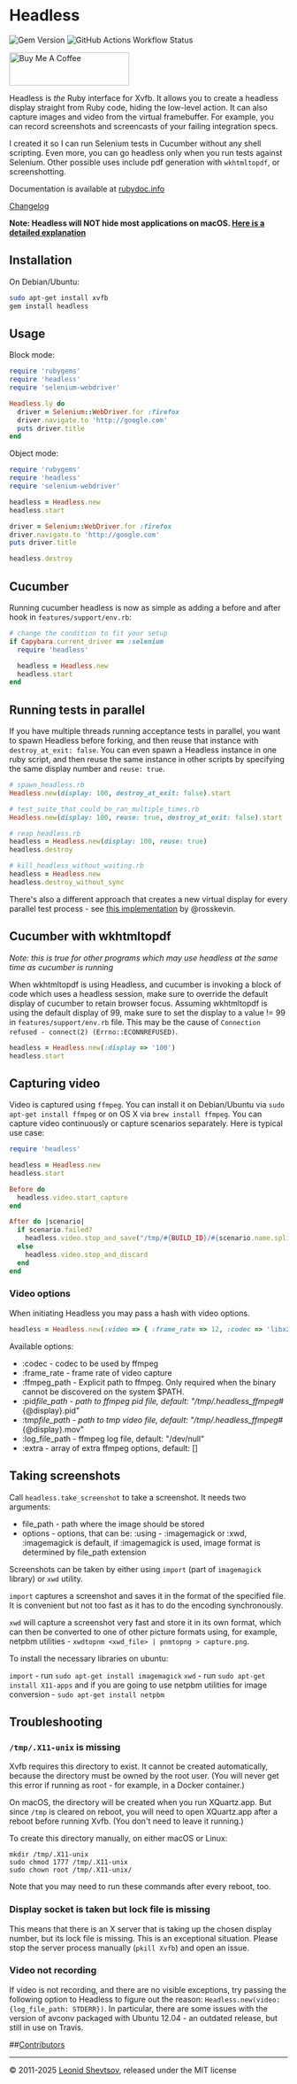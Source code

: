 # Headless

![Gem Version](https://img.shields.io/gem/v/headless)
![GitHub Actions Workflow Status](https://img.shields.io/github/actions/workflow/status/leonid-shevtsov/headless/test.yml)

<a href="https://www.buymeacoffee.com/leonidshevtsov" target="_blank"><img src="https://cdn.buymeacoffee.com/buttons/v2/default-yellow.png" alt="Buy Me A Coffee" style="height: 60px !important;width: 217px !important;" ></a>

Headless is _the_ Ruby interface for Xvfb. It allows you to create a headless display straight from Ruby code, hiding the low-level action.
It can also capture images and video from the virtual framebuffer. For example, you can record screenshots and screencasts of your failing integration specs.

I created it so I can run Selenium tests in Cucumber without any shell scripting. Even more, you can go headless only when you run tests against Selenium.
Other possible uses include pdf generation with `wkhtmltopdf`, or screenshotting.

Documentation is available at [rubydoc.info](http://www.rubydoc.info/gems/headless)

[Changelog](https://github.com/leonid-shevtsov/headless/blob/master/CHANGELOG)

**Note: Headless will NOT hide most applications on macOS. [Here is a detailed explanation](https://github.com/leonid-shevtsov/headless/issues/31#issuecomment-8933108)**

## Installation

On Debian/Ubuntu:

```sh
sudo apt-get install xvfb
gem install headless
```

## Usage

Block mode:

```ruby
require 'rubygems'
require 'headless'
require 'selenium-webdriver'

Headless.ly do
  driver = Selenium::WebDriver.for :firefox
  driver.navigate.to 'http://google.com'
  puts driver.title
end
```

Object mode:

```ruby
require 'rubygems'
require 'headless'
require 'selenium-webdriver'

headless = Headless.new
headless.start

driver = Selenium::WebDriver.for :firefox
driver.navigate.to 'http://google.com'
puts driver.title

headless.destroy
```

## Cucumber

Running cucumber headless is now as simple as adding a before and after hook in `features/support/env.rb`:

```ruby
# change the condition to fit your setup
if Capybara.current_driver == :selenium
  require 'headless'

  headless = Headless.new
  headless.start
end
```

## Running tests in parallel

If you have multiple threads running acceptance tests in parallel, you want to spawn Headless before forking, and then reuse that instance with `destroy_at_exit: false`.
You can even spawn a Headless instance in one ruby script, and then reuse the same instance in other scripts by specifying the same display number and `reuse: true`.

```ruby
# spawn_headless.rb
Headless.new(display: 100, destroy_at_exit: false).start

# test_suite_that_could_be_ran_multiple_times.rb
Headless.new(display: 100, reuse: true, destroy_at_exit: false).start

# reap_headless.rb
headless = Headless.new(display: 100, reuse: true)
headless.destroy

# kill_headless_without_waiting.rb
headless = Headless.new
headless.destroy_without_sync
```

There's also a different approach that creates a new virtual display for every parallel test process - see [this implementation](https://gist.github.com/rosskevin/5937888) by @rosskevin.

## Cucumber with wkhtmltopdf

_Note: this is true for other programs which may use headless at the same time as cucumber is running_

When wkhtmltopdf is using Headless, and cucumber is invoking a block of code which uses a headless session, make sure to override the default display of cucumber to retain browser focus. Assuming wkhtmltopdf is using the default display of 99, make sure to set the display to a value != 99 in `features/support/env.rb` file. This may be the cause of `Connection refused - connect(2) (Errno::ECONNREFUSED)`.

```ruby
headless = Headless.new(:display => '100')
headless.start
```

## Capturing video

Video is captured using `ffmpeg`. You can install it on Debian/Ubuntu via `sudo apt-get install ffmpeg` or on OS X via `brew install ffmpeg`. You can capture video continuously or capture scenarios separately. Here is typical use case:

```ruby
require 'headless'

headless = Headless.new
headless.start

Before do
  headless.video.start_capture
end

After do |scenario|
  if scenario.failed?
    headless.video.stop_and_save("/tmp/#{BUILD_ID}/#{scenario.name.split.join("_")}.mov")
  else
    headless.video.stop_and_discard
  end
end
```

### Video options

When initiating Headless you may pass a hash with video options.

```ruby
headless = Headless.new(:video => { :frame_rate => 12, :codec => 'libx264' })
```

Available options:

- :codec - codec to be used by ffmpeg
- :frame_rate - frame rate of video capture
- :ffmpeg_path - Explicit path to ffmpeg. Only required when the binary cannot be discovered on the system $PATH.
- :pid*file_path - path to ffmpeg pid file, default: "/tmp/.headless_ffmpeg*#{@display}.pid"
- :tmp*file_path - path to tmp video file, default: "/tmp/.headless_ffmpeg*#{@display}.mov"
- :log_file_path - ffmpeg log file, default: "/dev/null"
- :extra - array of extra ffmpeg options, default: []

## Taking screenshots

Call `headless.take_screenshot` to take a screenshot. It needs two arguments:

- file_path - path where the image should be stored
- options - options, that can be:
  :using - :imagemagick or :xwd, :imagemagick is default, if :imagemagick is used, image format is determined by file_path extension

Screenshots can be taken by either using `import` (part of `imagemagick` library) or `xwd` utility.

`import` captures a screenshot and saves it in the format of the specified file. It is convenient but not too fast as
it has to do the encoding synchronously.

`xwd` will capture a screenshot very fast and store it in its own format, which can then be converted to one
of other picture formats using, for example, netpbm utilities - `xwdtopnm <xwd_file> | pnmtopng > capture.png`.

To install the necessary libraries on ubuntu:

`import` - run `sudo apt-get install imagemagick`
`xwd` - run `sudo apt-get install X11-apps` and if you are going to use netpbm utilities for image conversion - `sudo apt-get install netpbm`

## Troubleshooting

### `/tmp/.X11-unix` is missing

Xvfb requires this directory to exist. It cannot be created automatically, because the directory must be owned by the root user. (You will never get this error if running as root - for example, in a Docker container.)

On macOS, the directory will be created when you run XQuartz.app. But since `/tmp` is cleared on reboot, you will need to open XQuartz.app after a reboot before running Xvfb. (You don't need to leave it running.)

To create this directory manually, on either macOS or Linux:

```
mkdir /tmp/.X11-unix
sudo chmod 1777 /tmp/.X11-unix
sudo chown root /tmp/.X11-unix/
```

Note that you may need to run these commands after every reboot, too.

### Display socket is taken but lock file is missing

This means that there is an X server that is taking up the chosen display number, but its lock file is missing. This is an exceptional situation. Please stop the server process manually (`pkill Xvfb`) and open an issue.

### Video not recording

If video is not recording, and there are no visible exceptions, try passing the following option to Headless to figure out the reason: `Headless.new(video: {log_file_path: STDERR})`. In particular, there are some issues with the version of avconv packaged with Ubuntu 12.04 - an outdated release, but still in use on Travis.

##[Contributors](https://github.com/leonid-shevtsov/headless/graphs/contributors)

---

&copy; 2011-2025 [Leonid Shevtsov](https://leonid.shevtsov.me), released under the MIT license
